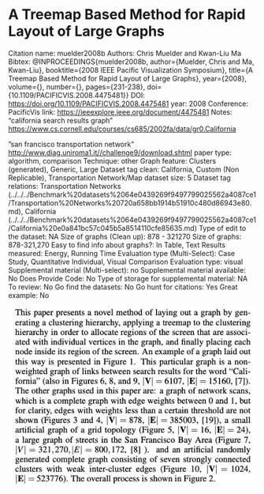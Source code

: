 # A Treemap Based Method for Rapid Layout of Large Graphs

Citation name: muelder2008b
Authors: Chris Muelder and Kwan-Liu Ma
Bibtex: @INPROCEEDINGS{muelder2008b, author={Muelder, Chris and Ma, Kwan-Liu}, booktitle={2008 IEEE Pacific Visualization Symposium}, title={A Treemap Based Method for Rapid Layout of Large Graphs}, year={2008}, volume={}, number={}, pages={231-238}, doi={10.1109/PACIFICVIS.2008.4475481}}
DOI: https://doi.org/10.1109/PACIFICVIS.2008.4475481
year: 2008
Conference: PacificVis
link: https://ieeexplore.ieee.org/document/4475481
Notes: “california search results graph” https://www.cs.cornell.edu/courses/cs685/2002fa/data/gr0.California

”san francisco transportation network”
http://www.diag.uniroma1.it//challenge9/download.shtml
paper type: algorithm, comparison
Technique: other
Graph feature: Clusters (generated), Generic, Large
Dataset tag clean: California, Custom (Non Replicable), Transportation Network/Map
dataset size: 5
Dataset tag relations: Transportation Networks (../../../Benchmark%20datasets%2064e0439269f9497799025562a4087ce1/Transportation%20Networks%20720a658bb1914b51910c480d86943e80.md), California (../../../Benchmark%20datasets%2064e0439269f9497799025562a4087ce1/California%20e0a841bc57c045b5a8514110cfe85635.md)
Type of edit to the dataset: NA
Size of graphs (Clean up): 878 - 321270
Size of graphs: 878-321,270
Easy to find info about graphs?: In Table, Text
Results measured: Energy, Running Time
Evaluation type (Multi-Select): Case Study, Quantitative Individual, Visual Comparison
Evaluation type: visual
Supplemental material (Multi-select): no
Supplemental material available: No
Does Provide Code: No
Type of storage for supplemental material: NA
To review: No
Go find the datasets: No
Go hunt for citations: Yes
Great example: No

![Untitled](A%20Treemap%20Based%20Method%20for%20Rapid%20Layout%20of%20Large%20G%20f96d2a808a5f4df2a781d9a890e2b266/Untitled.png)